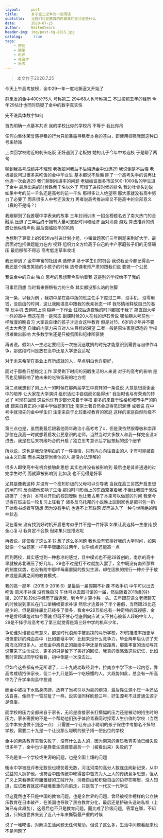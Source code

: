 ```yaml
---
layout:     post
title:      关于金二之争的一些闲话
subtitle:   当我们讨论教育的时候我们在讨论些什么
date:       2020-07-25
author:     WastedYears
header-img: img/post-bg-2015.jpg
catalog: 	 true
tags:
    - 原创
    - 随笔
    - 时评
    - 社会学
    - 思考
---
```


>  本文作于2020.7.25

今天上午高考放榜，金中29一年一度地撕逼又开始了

群里发的金中400分75人 号称第二 29中68人也号称第二 不过按照去年的经历 今年29估计也同时质疑了金中的数字真实性

先不说具体数字如何

首先明确一点基本共识 我的学校比你的学校吊 不等于 我比你吊

任何向集体荣誉感寻租的行为只能暴露寻租者本身的苍白，即使用校强我弱这种口号来矫饰 

上次回学校附近的刺头吃饭 正好遇到了老板娘  她的儿子今年中考选校 于是聊了两句 

聊到我高考成绩并不理想  老板娘问我后不后悔选金中没选29  我说倒是不后悔  老板娘说问过很多来吃饭的金中毕业生 基本都说不后悔 除了一个高考失手的说再让他选一次会选29  我们聊到推进率的问题  老板娘说很多市区500-1000名的学生进了金中 最后出来的时候跌倒千名以外了  可惜了进校时候的排名  我边吐骨头边说 如果中考的前一千名还是高考的前一千名 那得多让人绝望啊 那大家就没有高中努力了必要了 而且很多人中考还没发力  再者说高考推进率又不是高中的全部意义（真的不是吗？）

我跟聊到了我姜堰中学表亲的故事 三年封闭训练  一招金榜题名去了南大热门的金融系  压迫了三年后终于拥有大量可支配时间和经济  面对消费 游戏  算法推荐的诱惑让他纵情声色 最后面临延毕的风险

也想到了豆瓣上的985five引进计划小组，小镇做题家们三年刷题来到好大学，最后面对包括做题能力在内 视野 组织力全方位高于自己的中产家庭孩子们的无情碾压 最后郁郁不得志 高考低走草率收场

我还聊到了 金中丰富的社团课 选修课 基于学生们的机会 我说我至今都记得高一我还是个嬉皮笑脸的小孩子的时候 选修课老师严肃的跟我们说 要做一个公民  

我说金中的自由 独立 思考的思想至今影响着我  这是别的学校给不了我的

可事后回想 当时看来锵锵有力的三条 其实都没那么站的住脚

第一条，以我为例 ，我初中是在县中版的班主任手下度过三年，没手机，没零用钱，没自由的时间，这让我刚进高中跟我的表亲状态一样  我尽情地释放自己的渴望  玩手机 去网吧上网  糊弄一下作业 住校后连夜晚的时间都属于我了  简直跟大学一样的高中  而这在高一是常态 副课时候20人在线的炉石传说  哪怕期末考前也一样散漫的晚自习  大家说自律的孩子才适合这种教育 但是对15，6岁的少年并不要抱太大希望 自律的内驱力来自对人生目标的渴望 二者一般是原生家庭塑造的 学校很难做出影响  大多数学生还是只被氛围和纪律所驱使

再者说，假如人一生必定要经历一次被沉迷耽搁的时光才能意识到需要与自律作斗争，那这段时间是放在高中还是大学更合适呢 

对于未来希望在事业上有所成就的人，早点明白也许更好，

而对于那些只想稳定工作 享受剩下时间的闲暇生活的人来说 对于的高考的影响 是否也见解影响了他未来的吃铁饭碗的地方呢

第二点我想到了刚上大一的时候在那两届学生中疯转的一条说说 大意是很感谢金中的培养 让大家在大学演讲 组织活动中自信而如鱼得水“ 我当时也与有荣焉的转发了 可现在回想 这些也许有少部分来自于学校 更多的来自于性格和城市中产的阶级  跟来自真正的小镇中学做题家们比 南京土著自然会显得见识渊博  或者说  在中考中就领先的金中学生们 注定来自于比较重视教育的家庭 这样的家庭自然阶级不低

第三点也是，虽然我最后跟着他两年政治小高考考了c，但是我依然很尊敬和崇拜那位在我高一时就想着启发公民意识的老师，当然当时大多数人和我一样完全没听进去，我是在后来机缘巧合的开启了独立思考意识后才回想起的这个细节

所以说，这也是我渐渐明白的了一件事情，只有内心向往自由的人 才有可能被自由主义启蒙 而本来就崇尚集体的人 是没办法理解的  

很多人即使高中有机会接触此思想 其实也并没有被影响到 最后也是普普通通的过完学生时代 而就算被影响到 比如我 也不见得是好事

尤其是像我这种  并没有一个高知阶级的父母可以引导我 当我在高三贸然开启思想的闸门时 反而被他影响了生活 那段时间形而上的东西笼罩着我 不但让我囿于感性搞砸了（也许）本可以开启的校园暧昧 也让我占用了本来可以做题的时间 我至今记得在班主任一轮复习上狂看了 诸多反乌托邦的小说晚上回到家也是把书包一扔开始看书或者写随想  因为没有手机 也连不上互联网 反而进入了一种与世隔绝的精神状态  

现在看来 没有找到好时机开启思考似乎并不是一件好事 如果让我选择一生愚钝 换全心复习 我肯定不会换  但如果只是推迟呢  

再者说，即使看了这么多书 想了这么多问题 我也没有安排好我的大学时间，如果就像一个做题家一样平平庸庸的过两年，似乎绩点还能高一点

回到两校，其实感觉到一种悲凉的感觉，县中模式也不是29首创的，南京的高中早就被苏北碾压了好几年，29也不过是打不过就加入罢了，金中既没有南外那样的制度优势，也没有附中那样毋庸置疑的拔尖生源，却在固执的推行一种介乎于放养或是素质之间的教育模式，

我的高一那年（2015.9-2016.6）是最后一届假期不补课 不收手机 中午可以出去吃饭  周末不补课 没有晚自习  午休可以去图书馆的一届，然后随着2016级的扑街，2017.18.19似乎经历了四连衰，到今年才算小胜一头。去年跟前语文老师聊天的时候说到家长在门口举横幅要求补课  然后才连着补了半个暑假，当然跟29比还是少的，但是跟往届比已经多了很多，看金中29互掐总有一种奇特的既视感，金中是曾经辉煌过如今落魄 但既不甘心彻底倒向应试 又不甘心被新人超的中年人，29是不择手段高考考了第三就觉得是第三好中学的机车少年，

争论谁对谁错没有意义，都是时代浪潮中被裹挟的两所学校，29的推进率跟更草根但更拼的纯血县中（比如姜堰中学）比起来没什么竞争力，毕业两年后认识了天南海北的很多人，发现金中离真正的超级中学还是有些距离，那些丰富的活动与其说带来了生命成长，更多的只是留下了美好的回忆，我真的很感激这些记忆，比如我时常路过回学校看看，初中倒是一次没去过。

但如今这些都有些无所谓了，二十九成功取经县中，拉南京中学下水一起内卷，靠高考成绩招徕家长，但二十九只是第一个吃螃蟹的人，大趋势如此，总会有一所高中为了升学率向县中投诚

而金中被拉下水贴身肉搏，放弃了当初引以为豪的纲领，最后靠生源小压一手还沾沾自喜，像终于一雪前耻了一样。说实话同样刷题三年，好生源考不过普通生源才是怪事。

而学校的压力全部来自于家长，无论是直接家长打横幅的压力还是被动的招生时的压力，家长需要的不是一个帮助他们孩子体验青春同时探索人生价值的学校（当然金中本来也做不到这一点） 只需要一个让有点小聪明的孩子保住中考排名不掉的学校，需要二十九是一个让没那么聪明的孩子搏一把出位的学校

金中的素质教育实验失败了，没有什么丢人的，因为南京的素质教育实验已经失败很多年了，金中也许是靠着生源撑着最后一个（被看出来）失败的了

不光是某一个学校或生源的问题，也是全国土壤的问题

衡水中学被批评者无数但也模仿着无数，河北河南的高分人数连连刷新记录，从中受益的人拥护他，也符合中国传统中吃得苦中苦方为人上人的传统竞争思想，但从广义上来看确实毋庸置疑的工贼行为，消极自由和积极自由的边界在哪里，没人知道，应试教育就这样疑难重重的向前走，只是苦了一代又一代学生

但这竟然也不只是中国的教育问题，也是全世界的问题，曾经被视作榜样的公立快乐教育在日本破产，在美国也导致了黑白教育分化，最后还是挤破头送进私校（上海已有此趋势），这最后也不只是教育问题，而变成了阶级问题，答案在哪，不知道，只知道世界来到了近八十年来撕裂最严重的时候

说了一堆呓语，对解决生活问题无任何帮助，但说了这么多，生活中问题看起来也不是问题了